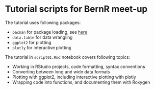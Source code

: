 # Tutorial scripts for BernR meet-up

The tutorial uses following packages:

  - `pacman` for package loading, see [here](https://github.com/trinker/pacman)
  - `data.table` for data wrangling
  - `ggplot2` for plotting
  - `plotly` for interactive plotting

The tutorial in `script01.Rmd` notebook covers following topics:

  - Working in RStudio projects, code formatting, syntax conventions
  - Converting between long and wide data formats
  - Plotting with ggplot2, including interactive plotting with plotly
  - Wrapping code into functions, and documenting them with Roxygen